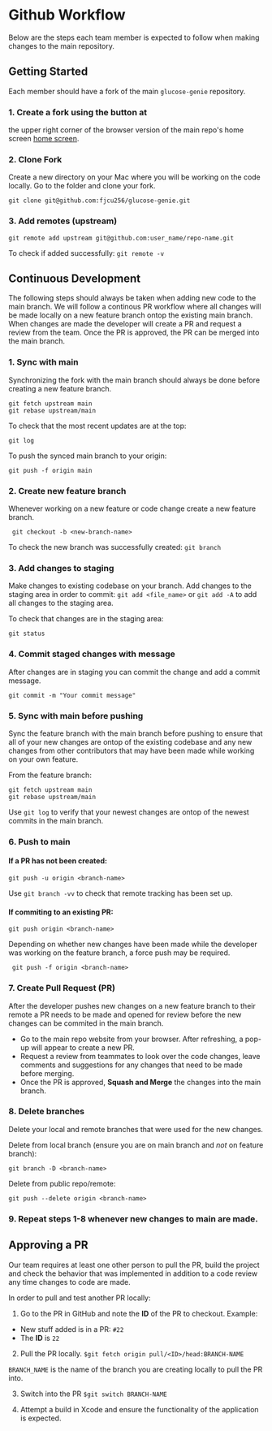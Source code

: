 # Github Workflow

Below are the steps each team member is expected to follow when making changes to the main repository. 

## Getting Started

Each member should have a fork of the main `glucose-genie` repository.

### 1. Create a fork using the button at 
the upper right corner of the browser version of the main repo's home screen [home screen](https://github.com/fjcu256/glucose-genie). 

### 2. Clone Fork 

Create a new directory on your Mac where you will be working on the code locally. Go to the folder and clone your fork. 

`git clone git@github.com:fjcu256/glucose-genie.git`

### 3. Add remotes (upstream)
`git remote add upstream git@github.com:user_name/repo-name.git`

To check if added successfully: `git remote -v`

## Continuous Development
The following steps should always be taken when adding new code to the main branch. We will follow a continous PR workflow where all changes will be made locally on a new feature branch ontop the existing main branch. When changes are made the developer will create a PR and request a review from the team. Once the PR is approved, the PR can be merged into the main branch. 

### 1. Sync with main
Synchronizing the fork with the main branch should always be done before creating a new feature branch. 

```
git fetch upstream main
git rebase upstream/main
```
To check that the most recent updates are at the top:

 `git log` 

To push the synced main branch to your origin: 

`git push -f origin main`

### 2. Create new feature branch 
Whenever working on a new feature or code change create a new feature branch. 
```
 git checkout -b <new-branch-name>
 ```
 To check the new branch was successfully created: `git branch`

### 3. Add changes to staging
Make changes to existing codebase on your branch. 
Add changes to the staging area in order to commit:
`git add <file_name>` or `git add -A` to add all changes to the staging area. 

To check that changes are in the staging area:

`git status`

### 4. Commit staged changes with message
After changes are in staging you can commit the change and add a commit message.
```
git commit -m "Your commit message"
```

### 5. Sync with main before pushing
Sync the feature branch with the main branch before pushing to ensure that all of your new changes are ontop of the existing codebase and any new changes from other contributors that may have been made while working on your own feature. 

From the feature branch:
```
git fetch upstream main 
git rebase upstream/main
```
Use `git log` to verify that your newest changes are ontop of the newest commits in the main branch. 

### 6. Push to main

#### If a PR has not been created:

``` 
git push -u origin <branch-name>
```

Use `git branch -vv` to check that remote tracking has been set up.

#### If commiting to an existing PR:

```
git push origin <branch-name>
```
Depending on whether new changes have been made while the developer was working on the feature branch, a force push may be required. 

```
 git push -f origin <branch-name>
```

### 7. Create Pull Request (PR)
After the developer pushes new changes on a new feature branch to their remote a PR needs to be made and opened for review before the new changes can be commited in the main branch. 
 - Go to the main repo website from your browser. After refreshing, a pop-up will appear to create a new PR. 
 - Request a review from teammates to look over the code changes, leave comments and suggestions for any changes that need to be made before merging. 
 - Once the PR is approved, **Squash and Merge** the changes into the main branch.

### 8. Delete branches
Delete your local and remote branches that were used for the new changes. 

Delete from local branch (ensure you are on main branch and *not* on feature branch):
```
git branch -D <branch-name>
```
Delete from public repo/remote:
```
git push --delete origin <branch-name>
```
### 9. Repeat steps 1-8 whenever new changes to main are made. 

## Approving a PR
Our team requires at least one other person to pull the PR, build the project and check the behavior that was implemented in addition to a code review any time changes to code are made. 

In order to pull and test another PR locally:
1. Go to the PR in GitHub and note the **ID** of the PR to checkout.
Example:
- New stuff added is in a PR: `#22`
- The **ID** is `22`
2. Pull the PR locally. 
`$git fetch origin pull/<ID>/head:BRANCH-NAME`

`BRANCH_NAME` is the name of the branch you are creating locally to pull the PR into. 

3. Switch into the PR
`$git switch BRANCH-NAME`

4. Attempt a build in Xcode and ensure the functionality of the application is expected.  
